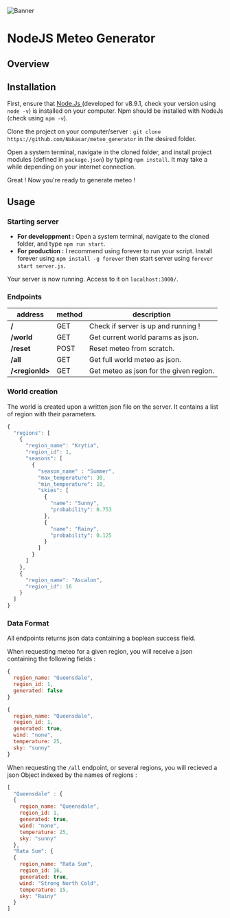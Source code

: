 ![Banner](https://media.discordapp.net/attachments/354756841932324864/354757799034486785/Brush_Prieure_de_Durmand.png)

NodeJS Meteo Generator
======================

Overview
--------

Installation
-----------
First, ensure that [Node.Js ](https://nodejs.org/en/) (developed for v8.9.1, check your version using `node -v`) is installed on your computer. Npm should be installed with NodeJs (check using `npm -v`).

Clone the project on your computer/server : `git clone https://github.com/Nakasar/meteo_generator` in the desired folder.

Open a system terminal, navigate in the cloned folder, and install project modules (defined in `package.json`) by typing `npm install`. It may take a while depending on your internet connection.

Great ! Now you're ready to generate meteo !

Usage
-----
### Starting server
* **For developpment :** Open a system terminal, navigate to the cloned folder, and type `npm run start`.
* **For production :** I recommend using forever to run your script. Install forever using `npm install -g forever` then start server using `forever start server.js`.

Your server is now running. Access to it on `localhost:3000/`.

### Endpoints
| address | method | description |
| ------- | ------ | ----------- |
| **/**   | GET    | Check if server is up and running ! |
| **/world** | GET | Get current world params as json. |
| **/reset** | POST | Reset meteo from scratch. |
| **/all** | GET   | Get full world meteo as json. |
| **/\<regionId\>** | GET | Get meteo as json for the given region. |

### World creation
The world is created upon a written json file on the server. It contains a list of region with their parameters.
```javascript
{
  "regions": [
    {
      "region_name": "Krytia",
      "region_id": 1,
      "seasons": [
        {
          "season_name" : "Summer",
          "max_temperature": 30,
          "min_temperature": 10,
          "skies": [
            {
              "name": "Sunny",
              "probability": 0.753
            },
            {
              "name": "Rainy",
              "probability": 0.125
            }
          ]
        }
      ]
    },
    {
      "region_name": "Ascalon",
      "region_id": 16
    }
  ]
}
```

### Data Format
All endpoints returns json data containing a boplean success field.

When requesting meteo for a given region, you will receive a json containing the following fields :

```javascript
{
  region_name: "Queensdale",
  region_id: 1,
  generated: false
}
```

```javascript
{
  region_name: "Queensdale",
  region_id: 1,
  generated: true,
  wind: "none",
  temperature: 25,
  sky: "sunny"
}
```

When requesting the `/all` endpoint, or several regions, you will recieved a json Object indexed by the names of regions :
```javascript
[
  "Queensdale" : {
  {
    region_name: "Queensdale",
    region_id: 1,
    generated: true,
    wind: "none",
    temperature: 25,
    sky: "sunny"
  },
  "Rata Sum": {
  {
    region_name: "Rata Sum",
    region_id: 16,
    generated: true,
    wind: "Strong North Cold",
    temperature: 15,
    sky: "Rainy"
  }
]
```
